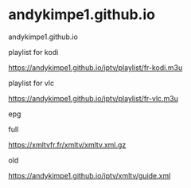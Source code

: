 # andykimpe1.github.io
andykimpe1.github.io

playlist for kodi

https://andykimpe1.github.io/iptv/playlist/fr-kodi.m3u

playlist for vlc

https://andykimpe1.github.io/iptv/playlist/fr-vlc.m3u

epg

full

https://xmltvfr.fr/xmltv/xmltv.xml.gz

old

https://andykimpe1.github.io/iptv/xmltv/guide.xml
